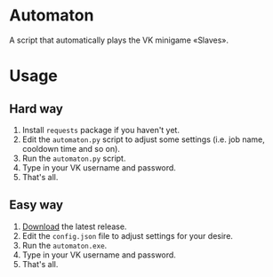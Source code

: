 # Automaton
A script that automatically plays the VK minigame «Slaves».

# Usage
## Hard way
1. Install `requests` package if you haven't yet.
2. Edit the `automaton.py` script to adjust some settings (i.e. job name, cooldown time and so on).
3. Run the `automaton.py` script.
4. Type in your VK username and password.
5. That's all.

## Easy way
1. [Download](https://github.com/txlyre/automaton/releases) the latest release.
2. Edit the `config.json` file to adjust settings for your desire.
3. Run the `automaton.exe`.
4. Type in your VK username and password.
5. That's all.